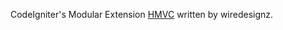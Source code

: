 CodeIgniter's Modular Extension [HMVC](https://bitbucket.org/wiredesignz/codeigniter-modular-extensions-hmvc) written by wiredesignz.
